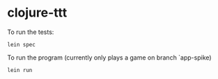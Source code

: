 # clojure-ttt

To run the tests:
```
lein spec
```

To run the program (currently only plays a game on branch `app-spike)
```
lein run
```
